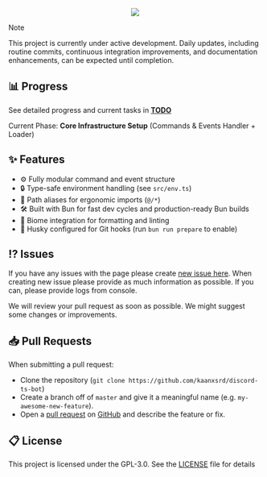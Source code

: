 <p align='center'>
    <img src="https://capsule-render.vercel.app/api?type=waving&color=auto&height=300&section=header&text=Vaneta%20Bot&fontSize=90&animation=fadeIn&fontAlignY=38&desc=A%20blazing-fast,%20multipurpose%20Discord%20bot%20built%20with%20TypeScript,%20Bun%20and%20Drizzle.&descAlignY=55&descAlign=50"/>
</p>

> [!NOTE]
> This project is currently under active development. Daily updates, including routine commits, continuous integration improvements, and documentation enhancements, can be expected until completion.

## 📊 Progress

See detailed progress and current tasks in **[TODO](./TODO.md)**

Current Phase: **Core Infrastructure Setup** (Commands & Events Handler + Loader)

## ✨ Features

- ⚙️ Fully modular command and event structure
- 🔒 Type-safe environment handling (see `src/env.ts`)
- 🧩 Path aliases for ergonomic imports (`@/*`)
- 🛠️ Built with Bun for fast dev cycles and production-ready Bun builds
- 🧹 Biome integration for formatting and linting
- 🚦 Husky configured for Git hooks (run `bun run prepare` to enable)

## ⁉️ Issues

If you have any issues with the page please create [new issue here](https://github.com/kaanxsrd/discord-ts-bot/issues). When creating new issue please provide as much information as possible. If you can, please provide logs from console.

We will review your pull request as soon as possible. We might suggest some changes or improvements.

## 📥 Pull Requests

When submitting a pull request:

- Clone the repository (`git clone https://github.com/kaanxsrd/discord-ts-bot`)
- Create a branch off of `master` and give it a meaningful name (e.g. `my-awesome-new-feature`).
- Open a [pull request](https://github.com/kaanxsrd/discord-ts-bot/pulls) on [GitHub](https://github.com) and describe the feature or fix.

## 📋 License

This project is licensed under the GPL-3.0. See the [LICENSE](https://github.com/kaanxsrd/discord-ts-bot/blob/main/LICENSE) file for details
